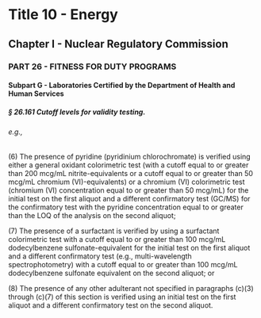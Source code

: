 
# Title 10 - Energy
## Chapter I - Nuclear Regulatory Commission
### PART 26 - FITNESS FOR DUTY PROGRAMS
#### Subpart G - Laboratories Certified by the Department of Health and Human Services
##### § 26.161 Cutoff levels for validity testing.
###### e.g.,

(6) The presence of pyridine (pyridinium chlorochromate) is verified using either a general oxidant colorimetric test (with a cutoff equal to or greater than 200 mcg/mL nitrite-equivalents or a cutoff equal to or greater than 50 mcg/mL chromium (VI)-equivalents) or a chromium (VI) colorimetric test (chromium (VI) concentration equal to or greater than 50 mcg/mL) for the initial test on the first aliquot and a different confirmatory test (GC/MS) for the confirmatory test with the pyridine concentration equal to or greater than the LOQ of the analysis on the second aliquot;

(7) The presence of a surfactant is verified by using a surfactant colorimetric test with a cutoff equal to or greater than 100 mcg/mL dodecylbenzene sulfonate-equivalent for the initial test on the first aliquot and a different confirmatory test (e.g., multi-wavelength spectrophotometry) with a cutoff equal to or greater than 100 mcg/mL dodecylbenzene sulfonate equivalent on the second aliquot; or

(8) The presence of any other adulterant not specified in paragraphs (c)(3) through (c)(7) of this section is verified using an initial test on the first aliquot and a different confirmatory test on the second aliquot.
